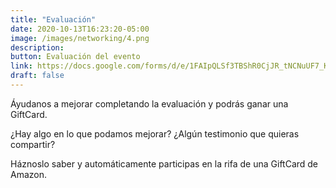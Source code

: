 ```yaml
---
title: "Evaluación"
date: 2020-10-13T16:23:20-05:00
image: /images/networking/4.png
description: 
button: Evaluación del evento
link: https://docs.google.com/forms/d/e/1FAIpQLSf3TBShR0CjJR_tNCNuUF7_Kd_xCLHE24L0xr_hvw0JdqKDeg/viewform
draft: false
---
```


Áyudanos a mejorar completando la evaluación y podrás ganar una GiftCard.

¿Hay algo en lo que podamos mejorar? ¿Algún testimonio que quieras compartir? 

Háznoslo saber y automáticamente participas en la rifa de una GiftCard de Amazon.

